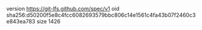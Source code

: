 version https://git-lfs.github.com/spec/v1
oid sha256:d50200f5e8c4fcc6082693579bbc806c14e1561c4fa43b07f2460c3e843ea783
size 1426
